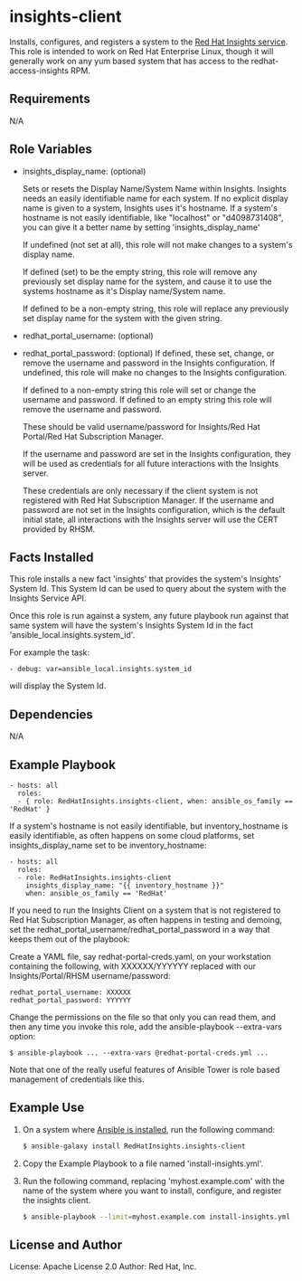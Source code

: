 insights-client
========

Installs, configures, and registers a system to the [Red Hat Insights service](http://access.redhat.com/insights).  This role is intended to work on Red Hat Enterprise Linux, though it will generally work on any yum based system that has access to the redhat-access-insights RPM.

Requirements
------------

N/A

Role Variables
--------------

* insights_display_name: (optional)

    Sets or resets the Display Name/System Name within Insights.  Insights needs an easily identifiable
    name for each system.  If no explicit display name is given to a system, Insights uses it's hostname.
    If a system's hostname is not easily identifiable, like "localhost" or "d4098731408", you can give
    it a better name by setting 'insights_display_name'

    If undefined (not set at all), this role will not make changes to a system's display name.

    If defined (set) to be the empty string, this role will remove any previously set display name
    for the system, and cause it to use the systems hostname as it's Display name/System name.

    If defined to be a non-empty string, this role will replace any previously set display name
    for the system with the given string.

* redhat_portal_username: (optional)
* redhat_portal_password: (optional)
    If defined, these set, change, or remove the username and password in the Insights configuration.
    If undefined, this role will make no changes to the Insights configuration.

    If defined to a non-empty string this role will set or change the username and password.
    If defined to an empty string this role will remove the username and password.

    These should be valid username/password for Insights/Red Hat Portal/Red Hat Subscription Manager.

    If the username and password are set in the Insights configuration, they will be used as
    credentials for all future interactions with the Insights server.

    These credentials are only necessary if the client system is not registered with Red Hat
    Subscription Manager.  If the username and password are not set in the Insights configuration,
    which is the default initial state, all interactions with the Insights server will use the
    CERT provided by RHSM.

Facts Installed
---------------

This role installs a new fact 'insights' that provides the system's Insights' System Id.  This System
Id can be used to query about the system with the Insights Service API.

Once this role is run against a system, any future playbook run against that same system will have
the system's Insights System Id in the fact 'ansible_local.insights.system_id'.

For example the task:

    - debug: var=ansible_local.insights.system_id

will display the System Id.



Dependencies
------------

N/A

Example Playbook
----------------

    - hosts: all
      roles:
      - { role: RedHatInsights.insights-client, when: ansible_os_family == 'RedHat' }

If a system's hostname is not easily identifiable, but inventory_hostname is easily identifiable,
as often happens on some cloud platforms, set insights_display_name set to be inventory_hostname:

    - hosts: all
      roles:
      - role: RedHatInsights.insights-client
        insights_display_name: "{{ inventory_hostname }}"
        when: ansible_os_family == 'RedHat'

If you need to run the Insights Client on a system that is not registered to Red Hat Subscription
Manager, as often happens in testing and demoing, set the
redhat_portal_username/redhat_portal_password in a way that keeps them out of the playbook:

Create a YAML file, say redhat-portal-creds.yaml, on your workstation containing the following,
with XXXXXX/YYYYYY replaced with our Insights/Portal/RHSM username/password:

    redhat_portal_username: XXXXXX
    redhat_portal_password: YYYYYY

Change the permissions on the file so that only you can read them, and then any time you invoke
this role, add the ansible-playbook --extra-vars option:

    $ ansible-playbook ... --extra-vars @redhat-portal-creds.yml ...

Note that one of the really useful features of Ansible Tower is role based management of credentials
like this.


Example Use
-----------

1. On a system where [Ansible is installed](http://docs.ansible.com/ansible/intro_installation.html), run the following command:

    ```bash
    $ ansible-galaxy install RedHatInsights.insights-client
    ```

1. Copy the Example Playbook to a file named 'install-insights.yml'.

1. Run the following command, replacing 'myhost.example.com' with the name of the
   system where you want to install, configure, and register the insights client.

    ```bash
    $ ansible-playbook --limit=myhost.example.com install-insights.yml
    ```

License and Author
------------------

License: Apache License 2.0
Author: Red Hat, Inc.
